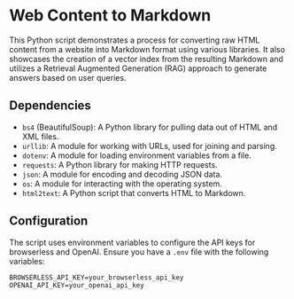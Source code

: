 # Web Content to Markdown

This Python script demonstrates a process for converting raw HTML content from a website into Markdown format using various libraries. It also showcases the creation of a vector index from the resulting Markdown and utilizes a Retrieval Augmented Generation (RAG) approach to generate answers based on user queries.

## Dependencies

- `bs4` (BeautifulSoup): A Python library for pulling data out of HTML and XML files.
- `urllib`: A module for working with URLs, used for joining and parsing.
- `dotenv`: A module for loading environment variables from a file.
- `requests`: A Python library for making HTTP requests.
- `json`: A module for encoding and decoding JSON data.
- `os`: A module for interacting with the operating system.
- `html2text`: A Python script that converts HTML to Markdown.

## Configuration

The script uses environment variables to configure the API keys for browserless and OpenAI. Ensure you have a `.env` file with the following variables:

```plaintext
BROWSERLESS_API_KEY=your_browserless_api_key
OPENAI_API_KEY=your_openai_api_key

